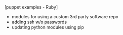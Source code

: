 [puppet examples - Ruby]
- modules for using a custom 3rd party software repo
- adding ssh w/o passwords
- updating python modules using pip